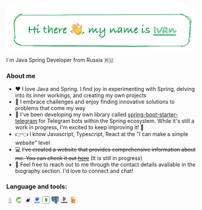 <p align="center">
  <a href="https://drednote.github.io">
    <img alt="Hi there 👋, my name is Ivan" src="resources/greeting.png" />
  </a>
</p>

I`m Java Spring Developer from Russia 🇷🇺

### About me

- ❤️ I love Java and Spring. I find joy in experimenting with Spring, delving into its inner workings, and creating my own projects
- 🧐 I embrace challenges and enjoy finding innovative solutions to problems that come my way
- 🤖 I've been developing my own library called [spring-boot-starter-telegram](https://github.com/Drednote/spring-boot-starter-telegram) 
  for Telegram bots within the Spring ecosystem. While it's still a work in progress, 
  I'm excited to keep improving it! 😬
- 👉👈 I know Javascript, Typescript, React at the "I can make a simple website" level
- 💻 ~~I've created a website that provides comprehensive information about me. 
  You can check it out [here](https://drednote.github.io)~~ (It is still in progress)
- 💬 Feel free to reach out to me through the contact details available in the biography section. 
  I'd love to connect and chat!

### Language and tools:

<code><img height="20" width="20" alt="java" src="resources/java.png" style="background-color:white;"></code>
<code><img height="20" width="20" alt="spring" src="resources/spring.png" style="background-color:white;"></code>
<code><img height="20" width="20" alt="gradle" src="resources/gradle.png" style="background-color:white;"></code>
<code><img height="20" width="20" alt="docker" src="resources/docker.png" style="background-color:white;"></code>
<code><img height="20" width="20" alt="mongo" src="resources/mongo.png"></code>
<code><img height="20" width="20" alt="postgres" src="resources/postgres.png" style="background-color:white;"></code>
<code><img height="20" width="20" alt="kafka" src="resources/kafka.png" style="background-color:white;"></code>
<code><img height="20" width="20" alt="rabbit" src="resources/rabbit.png" style="background-color:white;"></code>